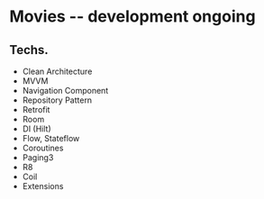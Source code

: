 # Movies -- development ongoing

## Techs.

- Clean Architecture
- MVVM
- Navigation Component  
- Repository Pattern
- Retrofit
- Room
- DI (Hilt)
- Flow, Stateflow
- Coroutines
- Paging3
- R8
- Coil
- Extensions
